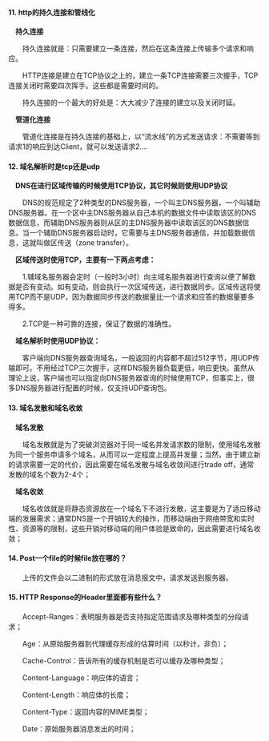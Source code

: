 #### 11. http的持久连接和管线化  

&emsp;**持久连接**  

&emsp;&emsp;持久连接就是：只需要建立一条连接，然后在这条连接上传输多个请求和响应。  

&emsp;&emsp;HTTP连接是建立在TCP协议之上的，建立一条TCP连接需要三次握手，TCP连接关闭时需要四次挥手。这些都是需要时间的。  

&emsp;&emsp;持久连接的一个最大的好处是：大大减少了连接的建立以及关闭时延。  

&emsp;**管道化连接**  

&emsp;&emsp;管道化连接是在持久连接的基础上，以“流水线”的方式发送请求：不需要等到请求1的响应到达Client，就可以发送请求2....  

#### 12. 域名解析时是tcp还是udp  

&emsp;**DNS在进行区域传输的时候使用TCP协议，其它时候则使用UDP协议**  

&emsp;&emsp;DNS的规范规定了2种类型的DNS服务器，一个叫主DNS服务器，一个叫辅助DNS服务器。在一个区中主DNS服务器从自己本机的数据文件中读取该区的DNS数据信息，而辅助DNS服务器则从区的主DNS服务器中读取该区的DNS数据信息。当一个辅助DNS服务器启动时，它需要与主DNS服务器通信，并加载数据信息，这就叫做区传送（zone transfer）。   

&emsp;**区域传送时使用TCP，主要有一下两点考虑：**   

&emsp;&emsp;1.辅域名服务器会定时（一般时3小时）向主域名服务器进行查询以便了解数据是否有变动。如有变动，则会执行一次区域传送，进行数据同步。区域传送将使用TCP而不是UDP，因为数据同步传送的数据量比一个请求和应答的数据量要多得多。   

&emsp;&emsp;2.TCP是一种可靠的连接，保证了数据的准确性。   
  
&emsp;**域名解析时使用UDP协议：**  

&emsp;&emsp;客户端向DNS服务器查询域名，一般返回的内容都不超过512字节，用UDP传输即可。不用经过TCP三次握手，这样DNS服务器负载更低，响应更快。虽然从理论上说，客户端也可以指定向DNS服务器查询的时候使用TCP，但事实上，很多DNS服务器进行配置的时候，仅支持UDP查询包。  

#### 13. 域名发散和域名收敛  

&emsp;**域名发散**  

&emsp;&emsp;域名发散就是为了突破浏览器对于同一域名并发请求数的限制，使用域名发散为同一个服务申请多个域名，从而可以一定程度上提高并发量；当然，由于建立新的请求需要一定的代价，因此需要在域名发散与域名收敛间进行trade off，通常发散的域名个数为2-4个；  

&emsp;**域名收敛**  

&emsp;&emsp;域名收敛就是将静态资源放在一个域名下不进行发散，这主要是为了适应移动端的发展需求；通常DNS是一个开销较大的操作，而移动端由于网络带宽和实时性、资源等的限制，这些开销对移动端的用户体验是致命的，因此需要进行域名收敛；  

#### 14. Post一个file的时候file放在哪的？  

&emsp;&emsp;上传的文件会以二进制的形式放在消息报文中，请求发送到服务器。  

#### 15. HTTP Response的Header里面都有些什么？  

&emsp;&emsp;Accept-Ranges：表明服务器是否支持指定范围请求及哪种类型的分段请求；  

&emsp;&emsp;Age：从原始服务器到代理缓存形成的估算时间（以秒计，非负）；  

&emsp;&emsp;Cache-Control：告诉所有的缓存机制是否可以缓存及哪种类型；  

&emsp;&emsp;Content-Language：响应体的语言；  

&emsp;&emsp;Content-Length：响应体的长度；  

&emsp;&emsp;Content-Type：返回内容的MIME类型；  

&emsp;&emsp;Date：原始服务器消息发出的时间；  

